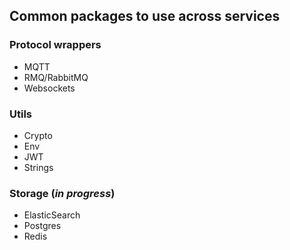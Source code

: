 ## Common packages to use across services

### Protocol wrappers
* MQTT
* RMQ/RabbitMQ
* Websockets

### Utils
* Crypto
* Env
* JWT
* Strings

### Storage (*in progress*)
* ElasticSearch
* Postgres
* Redis